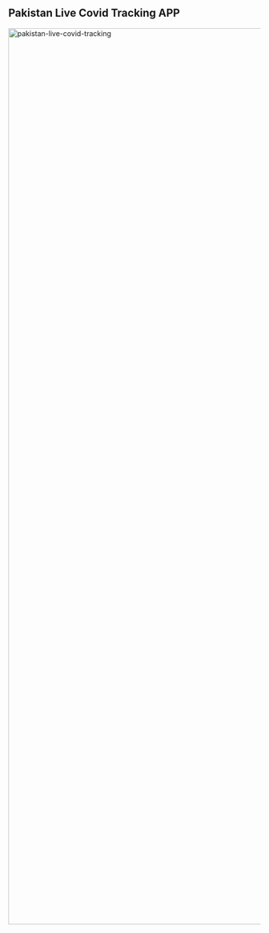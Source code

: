 ## Pakistan Live Covid Tracking APP

<img width="1792" alt="pakistan-live-covid-tracking" src="https://github.com/user-attachments/assets/a40c88e7-debc-4f8a-839b-1c1d32b527e3">
